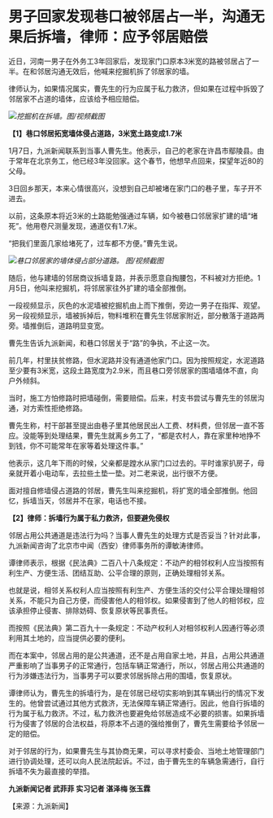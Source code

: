 # 男子回家发现巷口被邻居占一半，沟通无果后拆墙，律师：应予邻居赔偿

近日，河南一男子在外务工3年回家后，发现家门口原本3米宽的路被邻居占了一半。在和邻居沟通无效后，他喊来挖掘机拆了邻居家的墙。

律师认为，如果情况属实，曹先生的行为应属于私力救济，但如果在过程中拆毁了邻居家不占道的墙体，应该给予相应赔偿。

![](https://inews.gtimg.com/newsapp_bt/0/15599633233/1000)_挖掘机在拆墙。图/视频截图_

**【1】巷口邻居拓宽墙体侵占道路，3米宽土路变成1.7米**

1月7日，九派新闻联系到当事人曹先生。他表示，自己的老家在许昌市鄢陵县。由于常年在北京务工，他已经3年没回家。这个春节，他想早点回来，探望年近80的父母。

3日回乡那天，本来心情很高兴，没想到自己却被堵在家门口的巷子里，车子开不进去。

以前，这条原本将近3米的土路能勉强通过车辆，如今被巷口邻居家扩建的墙“堵死”。他用卷尺测量发现，通道仅有1.7米。

“把我们里面几家给堵死了，过车都不方便。”曹先生说。

![](https://inews.gtimg.com/newsapp_bt/0/15599633234/1000)_巷口邻居家的墙体侵占部分道路。
图/视频截图_

随后，他与建墙的邻居商议拆墙复路，并表示愿意自掏腰包，不料被对方拒绝。1月5日，他叫来挖掘机，将邻居家往外扩建的墙全部推倒。

一段视频显示，灰色的水泥墙被挖掘机由上而下推倒，旁边一男子在指挥、观望。另一段视频显示，墙被拆掉后，物料堆积在曹先生邻居家附近，部分散落于道路两旁。墙推倒后，道路明显变宽。

曹先生告诉九派新闻，和巷口邻居关于“路”的争执，不止这一次。

前几年，村里扶贫修路，但水泥路并没有通道他家门口。因为按照规定，水泥道路至少要有3米宽，这段土路宽度为2.9米，而且巷口旁邻居家的围墙墙体不直，向户外倾斜。

当时，施工方怕修路时把墙碰倒，需要赔偿。后来，村支书尝试与曹先生的邻居沟通，对方索性拒绝修路。

曹先生称，村干部甚至提出由巷子里其他居民出人工费、材料费，但邻居一直不答应。没能等到处理结果，曹先生就离乡务工了，“都是农村人，靠在家里种地挣不到钱，你不可能常年在家等着处理这件事。”

他表示，这几年下雨的时候，父亲都是蹚水从家门口过去的。平时谁家扒房子，母亲就开着小电动车，去拉些土垫一垫。对二老来说，出行很不方便。

面对擅自修墙侵占道路的邻居，曹先生叫来挖掘机，将扩宽的墙全部推倒。他回忆，拆墙当天，邻居并不在家，电话也不接。

**【2】律师：拆墙行为属于私力救济，但要避免侵权**

邻居占用公共通道是违法行为吗？当事人曹先生的处理方式是否妥当？针对此事，九派新闻咨询了北京市中闻（西安）律师事务所的谭敏涛律师。

谭律师表示，根据《民法典》二百八十八条规定：不动产的相邻权利人应当按照有利生产、方便生活、团结互助、公平合理的原则，正确处理相邻关系。

也就是说，相邻关系权利人应当按照有利生产、方便生活的交付公平合理处理相邻关系，不能只为自己方便，而侵害他人的相邻权。如果侵害到了他人的相邻权，应该承担停止侵害、排除妨碍、恢复原状等民事责任。

而按照《民法典》第二百九十一条规定：不动产权利人对相邻权利人因通行等必须利用其土地的，应当提供必要的便利。

而在本案中，邻居占用的是公共通道，还不是占用自家土地，并且，占用公共通道严重影响了当事男子的正常通行，包括车辆正常通行，所以，邻居占用公共通道的行为涉嫌违法行为，当事男子可以要求邻居拆除占用的围墙，恢复原状。

谭律师认为，曹先生的拆墙行为，是在邻居已经切实影响到其车辆出行的情况下发生的。他曾尝试通过其他方式救济，无法保障车辆正常通行。因此，他自行拆墙的行为属于私力救济。不过，私力救济也要避免给邻居造成不必要的损害。如果拆墙行为侵害了邻居的合法权益，将原本不占道的强给推倒了，曹先生需要给予邻居一定的赔偿。

对于邻居的行为，如果曹先生与其协商无果，可以寻求村委会、当地土地管理部门进行协调处理，还可以向人民法院起诉。不过，由于曹先生的车辆急需通行，自行拆墙不失为最直接的举措。

**九派新闻记者 武菲菲 实习记者 湛泽梅 张玉霖**

【来源：九派新闻】

